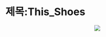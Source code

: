 #  제목:This_Shoes

<p align="center">
  <img src="![logo](https://github.com/ykmr0331/myProject/assets/117189519/88aa1a69-1450-403f-82cf-6e5f05deb956)">
</p>





